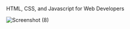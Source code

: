 HTML, CSS, and Javascript for Web Developers 


![Screenshot (8)](https://user-images.githubusercontent.com/86761077/193004702-430dc130-f3b9-4509-8a69-a7109608e0e8.png)
